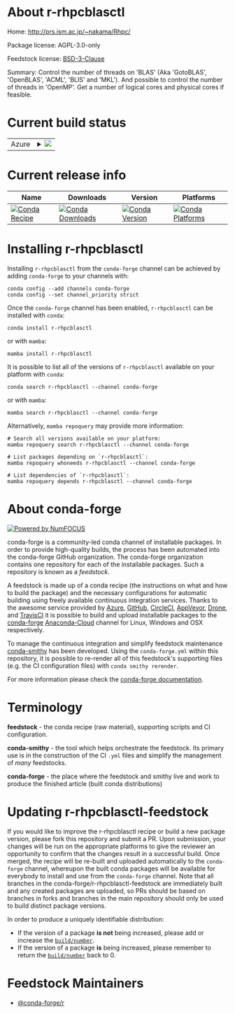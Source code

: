 About r-rhpcblasctl
===================

Home: http://prs.ism.ac.jp/~nakama/Rhpc/

Package license: AGPL-3.0-only

Feedstock license: [BSD-3-Clause](https://github.com/conda-forge/r-rhpcblasctl-feedstock/blob/main/LICENSE.txt)

Summary: Control the number of threads on 'BLAS' (Aka 'GotoBLAS', 'OpenBLAS', 'ACML', 'BLIS' and 'MKL'). And possible to control the number of threads in 'OpenMP'. Get a number of logical cores and physical cores if feasible.

Current build status
====================


<table>
    
  <tr>
    <td>Azure</td>
    <td>
      <details>
        <summary>
          <a href="https://dev.azure.com/conda-forge/feedstock-builds/_build/latest?definitionId=2534&branchName=main">
            <img src="https://dev.azure.com/conda-forge/feedstock-builds/_apis/build/status/r-rhpcblasctl-feedstock?branchName=main">
          </a>
        </summary>
        <table>
          <thead><tr><th>Variant</th><th>Status</th></tr></thead>
          <tbody><tr>
              <td>linux_64_r_base4.1</td>
              <td>
                <a href="https://dev.azure.com/conda-forge/feedstock-builds/_build/latest?definitionId=2534&branchName=main">
                  <img src="https://dev.azure.com/conda-forge/feedstock-builds/_apis/build/status/r-rhpcblasctl-feedstock?branchName=main&jobName=linux&configuration=linux_64_r_base4.1" alt="variant">
                </a>
              </td>
            </tr><tr>
              <td>linux_64_r_base4.2</td>
              <td>
                <a href="https://dev.azure.com/conda-forge/feedstock-builds/_build/latest?definitionId=2534&branchName=main">
                  <img src="https://dev.azure.com/conda-forge/feedstock-builds/_apis/build/status/r-rhpcblasctl-feedstock?branchName=main&jobName=linux&configuration=linux_64_r_base4.2" alt="variant">
                </a>
              </td>
            </tr><tr>
              <td>osx_64_r_base4.1</td>
              <td>
                <a href="https://dev.azure.com/conda-forge/feedstock-builds/_build/latest?definitionId=2534&branchName=main">
                  <img src="https://dev.azure.com/conda-forge/feedstock-builds/_apis/build/status/r-rhpcblasctl-feedstock?branchName=main&jobName=osx&configuration=osx_64_r_base4.1" alt="variant">
                </a>
              </td>
            </tr><tr>
              <td>osx_64_r_base4.2</td>
              <td>
                <a href="https://dev.azure.com/conda-forge/feedstock-builds/_build/latest?definitionId=2534&branchName=main">
                  <img src="https://dev.azure.com/conda-forge/feedstock-builds/_apis/build/status/r-rhpcblasctl-feedstock?branchName=main&jobName=osx&configuration=osx_64_r_base4.2" alt="variant">
                </a>
              </td>
            </tr><tr>
              <td>win_64</td>
              <td>
                <a href="https://dev.azure.com/conda-forge/feedstock-builds/_build/latest?definitionId=2534&branchName=main">
                  <img src="https://dev.azure.com/conda-forge/feedstock-builds/_apis/build/status/r-rhpcblasctl-feedstock?branchName=main&jobName=win&configuration=win_64_" alt="variant">
                </a>
              </td>
            </tr>
          </tbody>
        </table>
      </details>
    </td>
  </tr>
</table>

Current release info
====================

| Name | Downloads | Version | Platforms |
| --- | --- | --- | --- |
| [![Conda Recipe](https://img.shields.io/badge/recipe-r--rhpcblasctl-green.svg)](https://anaconda.org/conda-forge/r-rhpcblasctl) | [![Conda Downloads](https://img.shields.io/conda/dn/conda-forge/r-rhpcblasctl.svg)](https://anaconda.org/conda-forge/r-rhpcblasctl) | [![Conda Version](https://img.shields.io/conda/vn/conda-forge/r-rhpcblasctl.svg)](https://anaconda.org/conda-forge/r-rhpcblasctl) | [![Conda Platforms](https://img.shields.io/conda/pn/conda-forge/r-rhpcblasctl.svg)](https://anaconda.org/conda-forge/r-rhpcblasctl) |

Installing r-rhpcblasctl
========================

Installing `r-rhpcblasctl` from the `conda-forge` channel can be achieved by adding `conda-forge` to your channels with:

```
conda config --add channels conda-forge
conda config --set channel_priority strict
```

Once the `conda-forge` channel has been enabled, `r-rhpcblasctl` can be installed with `conda`:

```
conda install r-rhpcblasctl
```

or with `mamba`:

```
mamba install r-rhpcblasctl
```

It is possible to list all of the versions of `r-rhpcblasctl` available on your platform with `conda`:

```
conda search r-rhpcblasctl --channel conda-forge
```

or with `mamba`:

```
mamba search r-rhpcblasctl --channel conda-forge
```

Alternatively, `mamba repoquery` may provide more information:

```
# Search all versions available on your platform:
mamba repoquery search r-rhpcblasctl --channel conda-forge

# List packages depending on `r-rhpcblasctl`:
mamba repoquery whoneeds r-rhpcblasctl --channel conda-forge

# List dependencies of `r-rhpcblasctl`:
mamba repoquery depends r-rhpcblasctl --channel conda-forge
```


About conda-forge
=================

[![Powered by
NumFOCUS](https://img.shields.io/badge/powered%20by-NumFOCUS-orange.svg?style=flat&colorA=E1523D&colorB=007D8A)](https://numfocus.org)

conda-forge is a community-led conda channel of installable packages.
In order to provide high-quality builds, the process has been automated into the
conda-forge GitHub organization. The conda-forge organization contains one repository
for each of the installable packages. Such a repository is known as a *feedstock*.

A feedstock is made up of a conda recipe (the instructions on what and how to build
the package) and the necessary configurations for automatic building using freely
available continuous integration services. Thanks to the awesome service provided by
[Azure](https://azure.microsoft.com/en-us/services/devops/), [GitHub](https://github.com/),
[CircleCI](https://circleci.com/), [AppVeyor](https://www.appveyor.com/),
[Drone](https://cloud.drone.io/welcome), and [TravisCI](https://travis-ci.com/)
it is possible to build and upload installable packages to the
[conda-forge](https://anaconda.org/conda-forge) [Anaconda-Cloud](https://anaconda.org/)
channel for Linux, Windows and OSX respectively.

To manage the continuous integration and simplify feedstock maintenance
[conda-smithy](https://github.com/conda-forge/conda-smithy) has been developed.
Using the ``conda-forge.yml`` within this repository, it is possible to re-render all of
this feedstock's supporting files (e.g. the CI configuration files) with ``conda smithy rerender``.

For more information please check the [conda-forge documentation](https://conda-forge.org/docs/).

Terminology
===========

**feedstock** - the conda recipe (raw material), supporting scripts and CI configuration.

**conda-smithy** - the tool which helps orchestrate the feedstock.
                   Its primary use is in the construction of the CI ``.yml`` files
                   and simplify the management of *many* feedstocks.

**conda-forge** - the place where the feedstock and smithy live and work to
                  produce the finished article (built conda distributions)


Updating r-rhpcblasctl-feedstock
================================

If you would like to improve the r-rhpcblasctl recipe or build a new
package version, please fork this repository and submit a PR. Upon submission,
your changes will be run on the appropriate platforms to give the reviewer an
opportunity to confirm that the changes result in a successful build. Once
merged, the recipe will be re-built and uploaded automatically to the
`conda-forge` channel, whereupon the built conda packages will be available for
everybody to install and use from the `conda-forge` channel.
Note that all branches in the conda-forge/r-rhpcblasctl-feedstock are
immediately built and any created packages are uploaded, so PRs should be based
on branches in forks and branches in the main repository should only be used to
build distinct package versions.

In order to produce a uniquely identifiable distribution:
 * If the version of a package **is not** being increased, please add or increase
   the [``build/number``](https://docs.conda.io/projects/conda-build/en/latest/resources/define-metadata.html#build-number-and-string).
 * If the version of a package **is** being increased, please remember to return
   the [``build/number``](https://docs.conda.io/projects/conda-build/en/latest/resources/define-metadata.html#build-number-and-string)
   back to 0.

Feedstock Maintainers
=====================

* [@conda-forge/r](https://github.com/conda-forge/r/)


